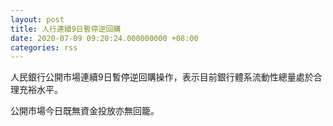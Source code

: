 ```yaml
---
layout: post
title: 人行連續9日暫停逆回購
date: 2020-07-09 09:20:24.000000000 +08:00
categories: rss
---
```


人民銀行公開市場連續9日暫停逆回購操作，表示目前銀行體系流動性總量處於合理充裕水平。

公開市場今日既無資金投放亦無回籠。
